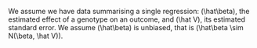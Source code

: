 We assume we have data summarising a single regression: \(\hat\beta\), the estimated effect of a genotype on an outcome, and \(\hat V\), its estimated standard error.  We assume \(\hat\beta\) is unbiased, that is \(\hat\beta \sim N(\beta, \hat V)\).

